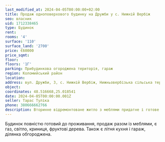 ```yaml
---
last_modified_at: 2024-04-05T00:00:00+02:00
title: Продаж одноповерхового будинку на Дружби у с. Нижній Вербіж
seo: власник
uid: 1712338465
type: Будинок
rent:
rooms: '4'
surface: '110'
surface_land: '2700'
price: €60000
price_sqmt:
floor:
floors: '1Г'
parking: Прибудинкова огороджена територія, гараж
region: Коломийський район
location:
address: вул. Дружби, 3, с. Нижній Вербіж, Нижньовербізька сільська територіальна громада
object:
coordinates: 48.516668,25.018541
date: 2024-04-05T00:00:00.001Z
seller: Тарас Туліка
phone: 380666662766
description: Вторинне відремонтоване житло з меблями придатне і готове для проживання
---
```


Будинок повністю готовий до проживання, продаж разом із меблями, є газ, світло, криниця, фруктові дерева. Також є літня кухня і гараж, ділянка обгороджена.
